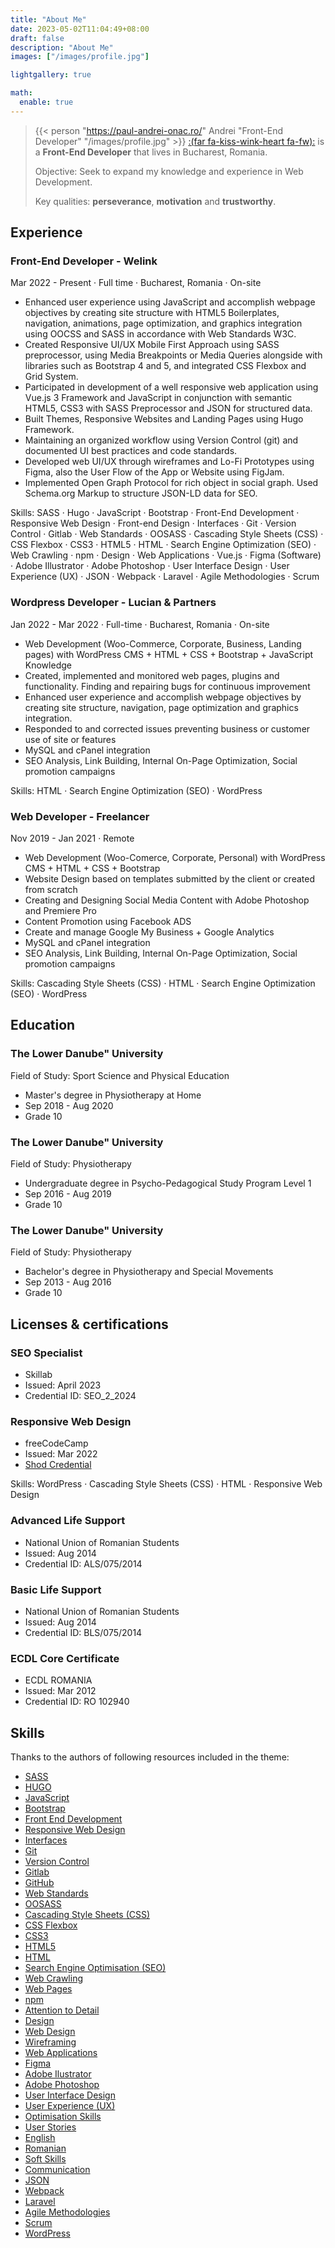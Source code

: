 ```yaml
---
title: "About Me"
date: 2023-05-02T11:04:49+08:00
draft: false
description: "About Me"
images: ["/images/profile.jpg"]

lightgallery: true

math:
  enable: true
---
```


> {{< person "https://paul-andrei-onac.ro/" Andrei "Front-End Developer" "/images/profile.jpg" >}} 
> [:(far fa-kiss-wink-heart fa-fw):](https://paul-andrei-onac.ro/) is a **Front-End Developer** that lives in Bucharest, Romania. 
> 
> Objective: Seek to expand my knowledge and experience in Web Development.
> 
> Key qualities: **perseverance**, **motivation** and **trustworthy**. 

## Experience

### Front-End Developer - Welink
Mar 2022 - Present · Full time ·
Bucharest, Romania · On-site

* Enhanced user experience using JavaScript and accomplish webpage objectives by creating site structure with HTML5 Boilerplates, navigation, animations, page optimization, and graphics integration using OOCSS and SASS in accordance with Web Standards W3C.
* Created Responsive UI/UX Mobile First Approach using SASS preprocessor, using Media Breakpoints or Media Queries alongside with libraries such as Bootstrap 4 and 5, and integrated CSS Flexbox and Grid System.
* Participated in development of a well responsive web application using Vue.js 3 Framework and JavaScript in conjunction with semantic HTML5, CSS3 with SASS Preprocessor and JSON for structured data.
* Built Themes, Responsive Websites and Landing Pages using Hugo Framework.
* Maintaining an organized workflow using Version Control (git) and documented UI best practices and code standards.
* Developed web UI/UX through wireframes and Lo-Fi Prototypes using Figma, also the User Flow of the App or Website using FigJam.
* Implemented Open Graph Protocol for rich object in social graph. Used Schema.org Markup to structure JSON-LD data for SEO.

Skills: SASS · Hugo · JavaScript · Bootstrap · Front-End Development · Responsive Web Design · Front-end Design · Interfaces · Git · Version Control · Gitlab · Web Standards · OOSASS · Cascading Style Sheets (CSS) · CSS Flexbox · CSS3 · HTML5 · HTML · Search Engine Optimization (SEO) · Web Crawling · npm · Design · Web Applications · Vue.js · Figma (Software) · Adobe Illustrator · Adobe Photoshop · User Interface Design · User Experience (UX) · JSON · Webpack · Laravel · Agile Methodologies · Scrum

### Wordpress Developer - Lucian & Partners
Jan 2022 - Mar 2022 · Full-time ·
Bucharest, Romania · On-site

* Web Development (Woo-Commerce, Corporate, Business, Landing pages) with WordPress CMS + HTML + CSS + Bootstrap + JavaScript Knowledge
* Created, implemented and monitored web pages, plugins and functionality. Finding and repairing bugs for continuous improvement
* Enhanced user experience and accomplish webpage objectives by creating site structure, navigation, page optimization and graphics integration.
* Responded to and corrected issues preventing business or customer use of site or features
* MySQL and cPanel integration
* SEO Analysis, Link Building, Internal On-Page Optimization, Social promotion campaigns

Skills: HTML · Search Engine Optimization (SEO) · WordPress

### Web Developer - Freelancer
Nov 2019 - Jan 2021 ·
Remote

* Web Development (Woo-Comerce, Corporate, Personal) with WordPress CMS + HTML + CSS + Bootstrap
* Website Design based on templates submitted by the client or created from scratch
* Creating and Designing Social Media Content with Adobe Photoshop and Premiere Pro
* Content Promotion using Facebook ADS
* Create and manage Google My Business + Google Analytics
* MySQL and cPanel integration
* SEO Analysis, Link Building, Internal On-Page Optimization, Social promotion campaigns

Skills: Cascading Style Sheets (CSS) · HTML · Search Engine Optimization (SEO) · WordPress

## Education

### The Lower Danube" University
Field of Study: Sport Science and Physical Education

* Master's degree in Physiotherapy at Home
* Sep 2018 - Aug 2020
* Grade 10

### The Lower Danube" University
Field of Study: Physiotherapy

* Undergraduate degree in Psycho-Pedagogical Study Program Level 1
* Sep 2016 - Aug 2019
* Grade 10

### The Lower Danube" University
Field of Study: Physiotherapy

* Bachelor's degree in Physiotherapy and Special Movements
* Sep 2013 - Aug 2016
* Grade 10

## Licenses & certifications

### SEO Specialist

* Skillab
* Issued: April 2023
* Credential ID: SEO_2_2024

### Responsive Web Design

* freeCodeCamp
* Issued: Mar 2022
* [Shod Credential](https://www.freecodecamp.org/certification/paul-andrei-onac/responsive-web-design)

Skills: WordPress · Cascading Style Sheets (CSS) · HTML · Responsive Web Design

### Advanced Life Support

* National Union of Romanian Students
* Issued: Aug 2014
* Credential ID: ALS/075/2014

### Basic Life Support

* National Union of Romanian Students
* Issued: Aug 2014
* Credential ID: BLS/075/2014

### ECDL Core Certificate

* ECDL ROMANIA
* Issued: Mar 2012
* Credential ID: RO 102940

## Skills

Thanks to the authors of following resources included in the theme:

* [SASS](https://sass-lang.com/)
* [HUGO](https://gohugo.io/)
* [JavaScript]()
* [Bootstrap](https://getbootstrap.com/)
* [Front End Development]()
* [Responsive Web Design]()
* [Interfaces]()
* [Git](https://git-scm.com/)
* [Version Control]()
* [Gitlab](https://gitlab.com/)
* [GitHub](https://github.com/)
* [Web Standards](https://www.w3.org/standards/)
* [OOSASS](https://sass-lang.com/)
* [Cascading Style Sheets (CSS)]()
* [CSS Flexbox]()
* [CSS3]()
* [HTML5]()
* [HTML]()
* [Search Engine Optimisation (SEO)]()
* [Web Crawling]()
* [Web Pages]()
* [npm](https://www.npmjs.com/)
* [Attention to Detail]()
* [Design]()
* [Web Design]()
* [Wireframing]()
* [Web Applications]()
* [Figma](https://www.figma.com/)
* [Adobe Ilustrator](https://www.adobe.com/)
* [Adobe Photoshop](https://www.adobe.com/)
* [User Interface Design]()
* [User Experience (UX)]()
* [Optimisation Skills]()
* [User Stories]()
* [English]()
* [Romanian]()
* [Soft Skills]()
* [Communication]()
* [JSON]()
* [Webpack]()
* [Laravel]()
* [Agile Methodologies]()
* [Scrum]()
* [WordPress]()
